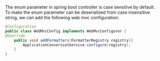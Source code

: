 The enum parameter in spring boot controller is case sensitive by default.
To make the enum parameter can be deserialized from case insensitive string, we can add the following web mvc configuration:

```java
@Configuration
public class WebMvcConfig implements WebMvcConfigurer {
@Override
    public void addFormatters(FormatterRegistry registry){
        ApplicationConversionService.configure(registry);
    }
}
```
